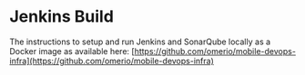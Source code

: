 # Jenkins Build

The instructions to setup and run Jenkins and SonarQube locally as a Docker image as available here: 
[https://github.com/omerio/mobile-devops-infra](https://github.com/omerio/mobile-devops-infra)

